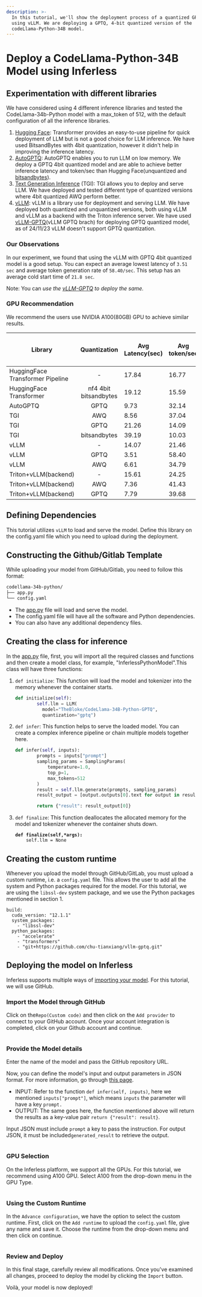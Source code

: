 ```yaml
---
description: >-
  In this tutorial, we'll show the deployment process of a quantized GPTQ model
  using vLLM. We are deploying a GPTQ, 4-bit quantized version of the
  codeLlama-Python-34B model.
---
```


# Deploy a CodeLlama-Python-34B Model using Inferless

## Experimentation with different libraries

We have considered using 4 different inference libraries and tested the CodeLlama-34b-Python model with a max\_token of 512, with the default configuration of all the inference libraries.&#x20;

1. [Hugging Face](https://github.com/huggingface/transformers):  Transformer provides an easy-to-use pipeline for quick deployment of LLM but is not a good choice for LLM inference. We have used BitsandBytes with 4bit quantization, however it didn't help in improving the inference latency.
2. [AutoGPTQ](https://github.com/PanQiWei/AutoGPTQ): AutoGPTQ enables you to run LLM on low memory. We deploy a GPTQ 4bit quantized model and are able to achieve better inference latency and token/sec than Hugging Face(unquantized and [bitsandbytes](https://github.com/TimDettmers/bitsandbytes)).
3. [Text Generation Inference](https://github.com/huggingface/text-generation-inference) (TGI): TGI allows you to deploy and serve LLM. We have deployed and tested different type of quantized versions where 4bit quantized AWQ perform better.
4. [vLLM](https://github.com/vllm-project/vllm): vLLM is a library use for deployment and serving LLM. We have deployed both quantized and unquantized versions, both using vLLM and vLLM as a backend with the Triton inference server. We have used [vLLM-GPTQ](https://github.com/chu-tianxiang/vllm-gptq)(vLLM GPTQ brach) for deploying GPTQ quantized model, as of 24/11/23 vLLM doesn't support GPTQ quantization.



### Our  Observations

In our experiment, we found that using the vLLM with GPTQ 4bit quantized model is a good setup. You can expect an average lowest latency of  `3.51 sec` and average token generation rate of `58.40/sec`. This setup has an average cold start time of `21.8 sec`.&#x20;

Note: You can _use the_ [_vLLM-GPTQ_](https://github.com/chu-tianxiang/vllm-gptq) _to deploy the same._&#x20;

### GPU Recommendation

We recommend the users use NVIDIA A100(80GB) GPU to achieve similar results.



<table data-full-width="true"><thead><tr><th>Library</th><th align="center">Quantization</th><th width="208">Avg Latency(sec)</th><th>Avg token/sec</th><th>Avg output token count</th><th align="center">Avg Cold Start time</th></tr></thead><tbody><tr><td>HuggingFace Transformer Pipeline</td><td align="center"> -</td><td>17.84</td><td>16.77</td><td>294.8</td><td align="center">-</td></tr><tr><td>HuggingFace Transformer</td><td align="center">nf4 4bit bitsandbytes</td><td>19.12</td><td>15.59</td><td>299.9</td><td align="center">-</td></tr><tr><td>AutoGPTQ</td><td align="center">GPTQ</td><td>9.73</td><td>32.14</td><td>285.4</td><td align="center">12.11</td></tr><tr><td>TGI</td><td align="center">AWQ</td><td>8.56</td><td>37.04</td><td>312.8</td><td align="center">-</td></tr><tr><td>TGI</td><td align="center">GPTQ</td><td>21.26</td><td>14.09</td><td>267.1</td><td align="center">-</td></tr><tr><td>TGI</td><td align="center">bitsandbytes</td><td>39.19</td><td>10.03</td><td>416.6</td><td align="center">-</td></tr><tr><td>vLLM</td><td align="center">-</td><td>14.07</td><td>21.46</td><td>301.5</td><td align="center">21.14</td></tr><tr><td>vLLM</td><td align="center">GPTQ</td><td>3.51</td><td>58.40</td><td>208.8</td><td align="center">21.8</td></tr><tr><td>vLLM</td><td align="center">AWQ</td><td>6.61</td><td>34.79</td><td>247.5</td><td align="center">33.53</td></tr><tr><td>Triton+vLLM(backend)</td><td align="center">-</td><td>15.61</td><td>24.25</td><td>341.9</td><td align="center">19.86</td></tr><tr><td>Triton+vLLM(backend)</td><td align="center">AWQ</td><td>7.36</td><td>41.43</td><td>276</td><td align="center">36.55</td></tr><tr><td>Triton+vLLM(backend)</td><td align="center">GPTQ</td><td>7.79</td><td>39.68</td><td>298.6</td><td align="center">20.1</td></tr></tbody></table>

## Defining Dependencies

This tutorial utilizes `vLLM` to load and serve the model. Define this library on the config.yaml file which you need to upload during the deployment.

## Constructing the Github/Gitlab Template

While uploading your model from GitHub/Gitlab, you need to follow this format:

```html
codellama-34b-python/
├── app.py
└── config.yaml
```

* The [app.py](http://app.py) file will load and serve the model.
* The config.yaml file will have all the software and Python dependencies.
* You can also have any additional dependency files.

## Creating the class for inference

In the [app.py](http://app.py) file, first, you will import all the required classes and functions and then create a model class, for example, "InferlessPythonModel".This class will have three functions:

1.  `def initialize`: This function will load the model and tokenizer into the memory whenever the container starts.

    ```python
    def initialize(self):
            self.llm = LLM(
              model="TheBloke/CodeLlama-34B-Python-GPTQ",
              quantization="gptq")
    ```
2.  `def infer`: This function helps to serve the loaded model. You can create a complex inference pipeline or chain multiple models together here.

    ```python
    def infer(self, inputs):
            prompts = inputs["prompt"]
            sampling_params = SamplingParams(
                temperature=1.0,
                top_p=1,
                max_tokens=512
            )
            result = self.llm.generate(prompts, sampling_params)
            result_output = [output.outputs[0].text for output in result]

            return {"result": result_output[0]}
    ```
3.  `def finalize`: This function deallocates the allocated memory for the model and tokenizer whenever the container shuts down.

    <pre class="language-python"><code class="lang-python"><strong>def finalize(self,*args):
    </strong>    self.llm = None
    </code></pre>

## Creating the custom runtime

Whenever you upload the model through GitHub/GitLab, you must upload a custom runtime, i.e. a `config.yaml` file. This allows the user to add all the system and Python packages required for the model. For this tutorial, we are using the `libssl-dev` system package, and we use the Python packages mentioned in section 1.

```
build:
  cuda_version: "12.1.1"
  system_packages:
    - "libssl-dev"
  python_packages:
    - "accelerate"
    - "transformers"
    - "git+https://github.com/chu-tianxiang/vllm-gptq.git"
```

## Deploying the model on Inferless

Inferless supports multiple ways of [importing your model](https://docs.inferless.com/model-import/file-structure-requirements). For this tutorial, we will use GitHub.&#x20;

### Import the Model through GitHub

Click on the`Repo(Custom code)` and then click on the `Add provider` to connect to your GitHub account. Once your account integration is completed, click on your Github account and continue.

<figure><img src=".gitbook/assets/Screenshot 2023-11-15 at 3.01.50 AM.png" alt=""><figcaption></figcaption></figure>

### Provide the Model details

Enter the name of the model and pass the GitHub repository URL.&#x20;

Now, you can define the model's input and output parameters in JSON format.  For more information, go through [this page](https://docs.inferless.com/model-import/input-output-json).

* INPUT: Refer to the function `def infer(self, inputs)`, here we mentioned  `inputs["prompt"]`, which means `inputs` the parameter will have a key `prompt.`
* OUTPUT: The same goes here, the function mentioned above will return the results as a key-value pair `return {"result": result}`.

Input JSON must include `prompt` a key to pass the instruction. For output JSON, it must be included`generated_result` to retrieve the output.

<figure><img src=".gitbook/assets/Screenshot 2023-11-15 at 3.50.50 AM.png" alt=""><figcaption></figcaption></figure>

### GPU Selection

On the Inferless platform, we support all the GPUs. For this tutorial, we recommend using A100 GPU. Select A100 from the drop-down menu in the GPU Type.

<figure><img src=".gitbook/assets/image (1).png" alt=""><figcaption></figcaption></figure>

### Using the Custom Runtime

In the `Advance configuration`, we have the option to select the custom runtime. First, click on the `Add runtime` to upload the `config.yaml` file, give any name and save it. Choose the runtime from the drop-down menu and then click on continue.

<figure><img src=".gitbook/assets/image (2).png" alt=""><figcaption></figcaption></figure>

### Review and Deploy

In this final stage, carefully review all modifications. Once you've examined all changes, proceed to deploy the model by clicking the `Import` button.

Voilà, your model is now deployed!

<figure><img src=".gitbook/assets/ezgif.com-video-to-gif.gif" alt=""><figcaption></figcaption></figure>

